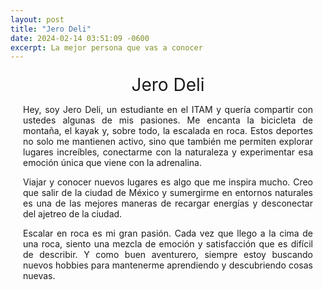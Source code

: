 ```yaml
---
layout: post
title: "Jero Deli"
date: 2024-02-14 03:51:09 -0600
excerpt: La mejor persona que vas a conocer
---
```

<style>
  .post-content {
    max-width: 900px;
    margin: 0 auto;
    padding: 0 20px;
    text-align: justify;
  }
  .post-title {
    text-align: center;
    font-size: 2em;
    margin-top: 20px;
  }
</style>
<div class="post-content">
  <div class="post-title">Jero Deli</div>
  <p>Hey, soy Jero Deli, un estudiante en el ITAM y quería compartir con ustedes algunas de mis pasiones. Me encanta la bicicleta de montaña, el kayak y, sobre todo, la escalada en roca. Estos deportes no solo me mantienen activo, sino que también me permiten explorar lugares increíbles, conectarme con la naturaleza y experimentar esa emoción única que viene con la adrenalina.</p>

  <p>Viajar y conocer nuevos lugares es algo que me inspira mucho. Creo que salir de la ciudad de México y sumergirme en entornos naturales es una de las mejores maneras de recargar energías y desconectar del ajetreo de la ciudad.</p>

  <p>Escalar en roca es mi gran pasión. Cada vez que llego a la cima de una roca, siento una mezcla de emoción y satisfacción que es difícil de describir. Y como buen aventurero, siempre estoy buscando nuevos hobbies para mantenerme aprendiendo y descubriendo cosas nuevas.</p>
</div>
